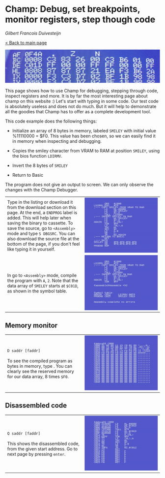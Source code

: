 # Champ: Debug, set breakpoints, monitor registers, step though code

_Gilbert Francois Duivesteijn_

[< Back to main page](index.html)

![header](assets/images/03_champ_debug_header.jpg)

This page shows how to use Champ for debugging, stepping through code, inspect registers and more. It is by far the most interesting page about champ on this website :) Let's start with typing in some code. Our test code is absolutely useless and does not do much. But it will help to demonstrate all the goodies that Champ has to offer as a complete development tool.



This code example does the following things:

- Initialize an array of 8 bytes in memory, labeled `SMILEY` with initial value %11110000 = $F0. This value has been chosen, so we can easily find it in memory when inspecting and debugging.
- Copies the smiley character from VRAM to RAM at position `SMILEY`,  using the bios function `LDIRMV`. 
- Invert the 8 bytes of `SMILEY`

- Return to Basic

The program does not give an output to screen. We can only observe the changes with the Champ Debugger.

<table>
    <tr>
        <td style="width: 50%;">Type in the listing or download it from the download section on this page. At the end, a <code>ENDPROG</code> label is added. This will help later when saving the binary to cassette. 
          To save the source, go to <code>&lt;Assembly&gt;</code> mode and type <code>S DBGSRC</code>. You can also download the source file at the bottom of the page, if you don't feel like typing it in yourself.</td>
        <td style="width: 50%;"><img src="assets/images/03_champ_debug_001.png"></td>
    </tr>
  <tr>
    <td>In go to <code>&lt;Assembly&gt;</code> mode, compile the program with <code>A</code>, <code>2</code>. Note that the data array of <code>SMILEY</code> starts at <code>$C01D</code>, as shown in the symbol table.</td>
    <td><img src="assets/images/03_champ_debug_002.png"></td>
  </tr>
</table>


## Memory monitor

<table>
  <tr>
    <td style="width: 50%;"><code>D saddr [faddr]</code><br><br>
      To see the compiled program as bytes in memory, type . You can clearly see the reserved memory for our data array, 8 times <code>$F0</code>.</td>
    <td style="width: 50%;"><img src="assets/images/03_champ_debug_003.png"></td>
  </tr>
</table>


## Disassembled code

<table>
  <tr>
    <td style="width: 50%;"><code>Q saddr [faddr]</code><br><br>
    This shows the disassembled code, from the given start address. Go to next page by pressing <code>enter</code>.</td>
    <td style="width: 50%;"><img src="assets/images/03_champ_debug_004.png"></td>
  </tr>
</table>

